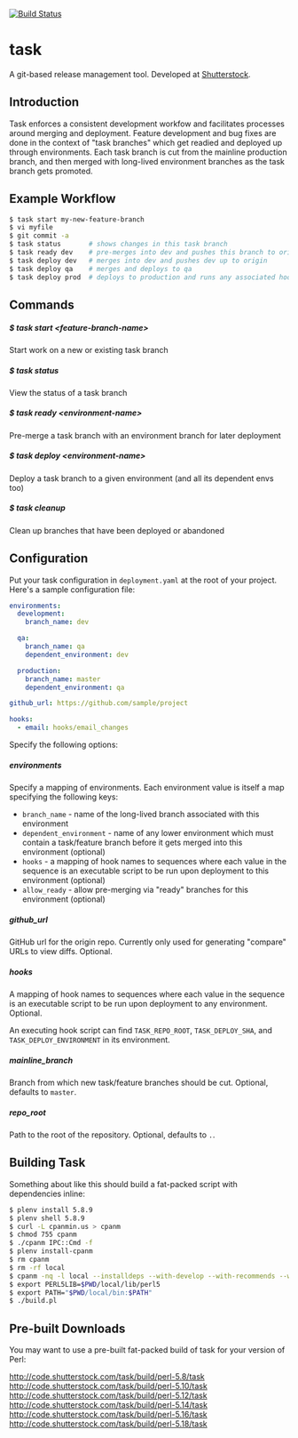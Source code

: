 [![Build Status](https://travis-ci.org/shutterstock/task.png)](https://travis-ci.org/shutterstock/task)

# task

A git-based release management tool. Developed at [Shutterstock](http://www.shutterstock.com).

## Introduction

Task enforces a consistent development workfow and facilitates processes around merging and deployment.  Feature development and bug fixes are done in the context of "task branches" which get readied and deployed up through environments.  Each task branch is cut from the mainline production branch, and then merged with long-lived environment branches as the task branch gets promoted.

## Example Workflow

```bash
$ task start my-new-feature-branch
$ vi myfile
$ git commit -a
$ task status       # shows changes in this task branch
$ task ready dev    # pre-merges into dev and pushes this branch to origin
$ task deploy dev   # merges into dev and pushes dev up to origin
$ task deploy qa    # merges and deploys to qa
$ task deploy prod  # deploys to production and runs any associated hooks
```

## Commands

##### $ task start \<feature-branch-name\>

Start work on a new or existing task branch

##### $ task status

View the status of a task branch

##### $ task ready \<environment-name\>

Pre-merge a task branch with an environment branch for later deployment

##### $ task deploy \<environment-name\>

Deploy a task branch to a given environment (and all its dependent envs too)

##### $ task cleanup

Clean up branches that have been deployed or abandoned

## Configuration

Put your task configuration in `deployment.yaml` at the root of your project.  Here's a sample configuration file:

```yaml
environments:
  development:
    branch_name: dev

  qa:
    branch_name: qa
    dependent_environment: dev

  production:
    branch_name: master
    dependent_environment: qa

github_url: https://github.com/sample/project

hooks:
  - email: hooks/email_changes
```

Specify the following options:

##### environments

Specify a mapping of environments.  Each environment value is itself a map specifying the following keys:

- `branch_name` - name of the long-lived branch associated with this environment
- `dependent_environment` - name of any lower environment which must contain a task/feature branch before it gets merged into this environment (optional)
- `hooks` - a mapping of hook names to sequences where each value in the sequence is an executable script to be run upon deployment to this environment (optional)
- `allow_ready` - allow pre-merging via "ready" branches for this environment (optional)

##### github\_url

GitHub url for the origin repo.  Currently only used for generating "compare" URLs to view diffs.  Optional.

##### hooks

A mapping of hook names to sequences where each value in the sequence is an executable script to be run upon deployment to any environment.  Optional.

An executing hook script can find `TASK_REPO_ROOT`, `TASK_DEPLOY_SHA`, and `TASK_DEPLOY_ENVIRONMENT` in its environment.

##### mainline\_branch

Branch from which new task/feature branches should be cut.  Optional, defaults to `master`.

##### repo\_root

Path to the root of the repository.  Optional, defaults to `.`.

## Building Task

Something about like this should build a fat-packed script with dependencies inline:

```bash
$ plenv install 5.8.9
$ plenv shell 5.8.9
$ curl -L cpanmin.us > cpanm
$ chmod 755 cpanm
$ ./cpanm IPC::Cmd -f
$ plenv install-cpanm
$ rm cpanm
$ rm -rf local
$ cpanm -nq -l local --installdeps --with-develop --with-recommends --with-suggests .
$ export PERL5LIB=$PWD/local/lib/perl5
$ export PATH="$PWD/local/bin:$PATH"
$ ./build.pl
```

## Pre-built Downloads

You may want to use a pre-built fat-packed build of task for your version of Perl:

http://code.shutterstock.com/task/build/perl-5.8/task<br>
http://code.shutterstock.com/task/build/perl-5.10/task<br>
http://code.shutterstock.com/task/build/perl-5.12/task<br>
http://code.shutterstock.com/task/build/perl-5.14/task<br>
http://code.shutterstock.com/task/build/perl-5.16/task<br>
http://code.shutterstock.com/task/build/perl-5.18/task<br>


